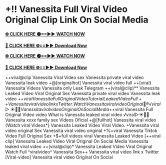 # +!! Vanessita Full Viral Video Original Clip Link On Social Media
**[🌐 CLICK HERE 🟢==►► WATCH NOW](https://wcvcr47.blogspot.com/2025/02/earn-money-online-in-2025.html?m=1)**

**[🔴 CLICK HERE 🌐==►► Download Now](https://wcvcr47.blogspot.com/2025/02/earn-money-online-in-2025.html?m=1)**

**[🌐 CLICK HERE 🟢==►► WATCH NOW](https://wcvcr47.blogspot.com/2025/02/earn-money-online-in-2025.html?m=1)**

**[🔴 CLICK HERE 🌐==►► Download Now](https://wcvcr47.blogspot.com/2025/02/earn-money-online-in-2025.html?m=1)**

++viral@clip Vanessita Viral Video sex Vanessita private viral video Vanessita leak video +@[originalhot] Vanessita viral video full ++[viral} Vanessita Videos Vanessita only Leak Telegram ++(viral@clip)** Vanessita Leaked Video Viral Original Sex Vanessita private viral video Vanessita leak video +$+viral Vanessita Full Original Video Tutorial Leaked Video Full++ Vanessita viral video link x Twitter. {Watch} Vanessita viral video Original 👙®️√viral▷☀️👄💥 Vanessita viral video Original On Social Media +$+viral Vanessita Full Original Video video What is Vanessita leaked viral video ️√viral▷☀️👄💥 Vanessita xxxx family sex Videos Oficial +@[fullhot] Vanessita viral video {Watch viral Videos*} Vanessita Leaked Video Viral Video. +Vanessita viral video original Sex Vanessita viral video original +%+viral Vanessita Tiktok Video Full Original Sex +$+full videos viral Vanessita Leaked Video [++viral clip] Vanessita Leaked Video Viral Original On Social Media Vanessita leaked viral video ++(viral@clip)* Vanessita Leaked Video Viral Original Watch Full ^viralvideo^ Vanessita Sex++ Vanessita viral video link x Twitter [Viral-video] Vanessita viral video Original On Social
